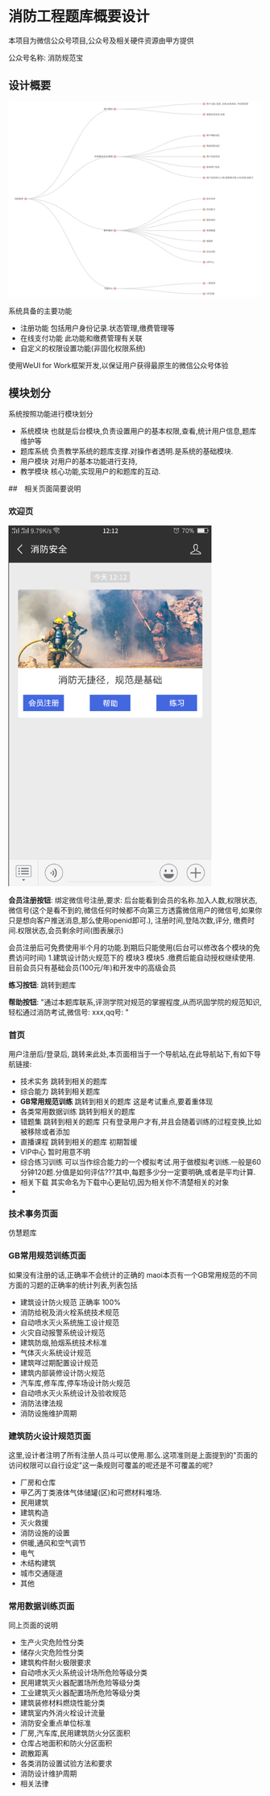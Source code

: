 
# 消防工程题库概要设计

本项目为微信公众号项目,公众号及相关硬件资源由甲方提供

公众号名称: 消防规范宝

## 设计概要

![系统架构图](image/系统架构图.png)

系统具备的主要功能

* 注册功能 包括用户身份记录.状态管理,缴费管理等
* 在线支付功能  此功能和缴费管理有关联
* 自定义的权限设置功能(非固化权限系统)

使用WeUI for Work框架开发,以保证用户获得最原生的微信公众号体验

## 模块划分

系统按照功能进行模块划分

* 系统模块 也就是后台模块,负责设置用户的基本权限,查看,统计用户信息,题库维护等
* 题库系统 负责教学系统的题库支撑.对操作者透明.是系统的基础模块.
* 用户模块 对用户的基本功能进行支持,
* 教学模块 核心功能,实现用户的和题库的互动.


##　相关页面简要说明

### 欢迎页

![欢迎页面](image/欢迎页.png)

**会员注册按钮**:
绑定微信号注册,要求:
后台能看到会员的名称.加入人数,权限状态,微信号(这个是看不到的,微信任何时候都不向第三方透露微信用户的微信号,如果你只是想向客户推送消息,那么使用openid即可.), 注册时间,登陆次数,评分, 缴费时间.权限状态,会员剩余时间(图表展示)

会员注册后可免费使用半个月的功能.到期后只能使用(后台可以修改各个模块的免费访问时间)
1.建筑设计防火规范下的 模块3 模块5 .缴费后能自动授权继续使用.
目前会员只有基础会员(100元/年)和开发中的高级会员

**练习按钮**:
跳转到题库

**帮助按钮**:
"通过本题库联系,评测学院对规范的掌握程度,从而巩固学院的规范知识,轻松通过消防考试,微信号: xxx,qq号: "

### 首页

用户注册后/登录后, 跳转来此处,本页面相当于一个导航站,在此导航站下,有如下导航链接:

* 技术实务 跳转到相关的题库
* 综合能力 跳转到相关题库
* **GB常用规范训练** 跳转到相关的题库 这是考试重点,要着重体现
* 各类常用数据训练 跳转到相关的题库
* 错题集 跳转到相关的题库 只有登录用户才有,并且会随着训练的过程变换,比如被移除或者添加
* 直播课程 跳转到相关的题库  初期暂缓
* VIP中心  暂时用意不明
* 综合练习训练  可以当作综合能力的一个模拟考试.用于做模拟考训练.一般是60分钟120题.分值是如何评估???其中,每题多少分一定要明确,或者是平均计算.
* 相关下载  其实命名为下载中心更贴切,因为相关你不清楚相关的对象
* 

### 技术事务页面

仿慧题库

### GB常用规范训练页面

如果没有注册的话,正确率不会统计的正确的
maoi本页有一个GB常用规范的不同方面的习题的正确率的统计列表,列表包括

* 建筑设计防火规范  正确率 100%
* 消防给税及消火栓系统技术规范
* 自动喷水灭火系统施工设计规范
* 火灾自动报警系统设计规范
* 建筑防烟,拍烟系统技术标准
* 气体灭火系统设计规范
* 建筑咩过期配置设计规范
* 建筑内部装修设计防火规范
* 汽车库,修车库,停车场设计防火规范
* 自动喷水灭火系统设计及验收规范
* 消防法律法规
* 消防设施维护周期

### 建筑防火设计规范页面

这里,设计者注明了所有注册人员斗可以使用.那么.这项准则是上面提到的"页面的访问权限可以自行设定"这一条规则可覆盖的呢还是不可覆盖的呢?

* 厂房和仓库
* 甲乙丙丁类液体气体储罐(区)和可燃材料堆场.
* 民用建筑
* 建筑构造
* 灭火救援
* 消防设施的设置
* 供暖,通风和空气调节
* 电气
* 木结构建筑
* 城市交通隧道
* 其他

### 常用数据训练页面

同上页面的说明

* 生产火灾危险性分类
* 储存火灾危险性分类
* 建筑构件耐火极限要求
* 自动喷水灭火系统设计场所危险等级分类
* 民用建筑灭火器配置场所危险等级分类
* 工业建筑灭火器配置场所危险等级分类
* 建筑装修材料燃烧性能分类
* 建筑室内外消火栓设计流量
* 消防安全重点单位标准
* 厂房,汽车库,民用建筑防火分区面积
* 仓库占地面积和防火分区面积
* 疏散距离
* 各类消防设置试验方法和要求
* 消防设计维护周期
* 相关法律


